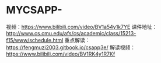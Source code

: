 # MYCSAPP-
视频：https://www.bilibili.com/video/BV1a54y1k7YE
课件地址：http://www.cs.cmu.edu/afs/cs/academic/class/15213-f15/www/schedule.html
重点解读：https://fengmuzi2003.gitbook.io/csapp3e/
解读视频：https://www.bilibili.com/video/BV1RK4y1R7Kf
